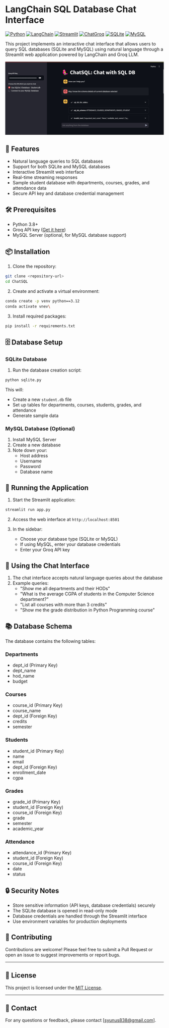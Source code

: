 # LangChain SQL Database Chat Interface

[![Python](https://img.shields.io/badge/Python-3.8+-blue?logo=python&logoColor=white)](https://www.python.org/)
[![LangChain](https://img.shields.io/badge/LangChain-Framework-blue)](https://langchain.io/)
[![Streamlit](https://img.shields.io/badge/Streamlit-User%20Interface-green)](https://streamlit.io/)
[![ChatGroq](https://img.shields.io/badge/ChatGroq-Language%20Model-orange)](https://www.groq.com/)
[![SQLite](https://img.shields.io/badge/SQLite-Database-blue)](https://www.sqlite.org/)
[![MySQL](https://img.shields.io/badge/MySQL-Database-blue)](https://www.mysql.com/)

This project implements an interactive chat interface that allows users to query SQL databases (SQLite and MySQL) using natural language through a Streamlit web application powered by LangChain and Groq LLM.

![](Screenshot.jpg)
## 🌟 Features

- Natural language queries to SQL databases
- Support for both SQLite and MySQL databases
- Interactive Streamlit web interface
- Real-time streaming responses
- Sample student database with departments, courses, grades, and attendance data
- Secure API key and database credential management

## 🛠️ Prerequisites

- Python 3.8+
- Groq API key ([Get it here](https://console.groq.com))
- MySQL Server (optional, for MySQL database support)

## 📦 Installation

1. Clone the repository:
```bash
git clone <repository-url>
cd ChatSQL
```

2. Create and activate a virtual environment:
```bash
conda create -p venv python==3.12
conda activate vnev\
```


3. Install required packages:
```bash
pip install -r requirements.txt
```


## 🗄️ Database Setup

### SQLite Database
1. Run the database creation script:
```bash
python sqlite.py
```

This will:
- Create a new `student.db` file
- Set up tables for departments, courses, students, grades, and attendance
- Generate sample data

### MySQL Database (Optional)
1. Install MySQL Server
2. Create a new database
3. Note down your:
   - Host address
   - Username
   - Password
   - Database name

## 🚀 Running the Application

1. Start the Streamlit application:
```bash
streamlit run app.py
```

2. Access the web interface at `http://localhost:8501`

3. In the sidebar:
   - Choose your database type (SQLite or MySQL)
   - If using MySQL, enter your database credentials
   - Enter your Groq API key

## 💬 Using the Chat Interface

1. The chat interface accepts natural language queries about the database
2. Example queries:
   - "Show me all departments and their HODs"
   - "What is the average CGPA of students in the Computer Science department?"
   - "List all courses with more than 3 credits"
   - "Show me the grade distribution in Python Programming course"

## 📚 Database Schema

The database contains the following tables:

### Departments
- dept_id (Primary Key)
- dept_name
- hod_name
- budget

### Courses
- course_id (Primary Key)
- course_name
- dept_id (Foreign Key)
- credits
- semester

### Students
- student_id (Primary Key)
- name
- email
- dept_id (Foreign Key)
- enrollment_date
- cgpa

### Grades
- grade_id (Primary Key)
- student_id (Foreign Key)
- course_id (Foreign Key)
- grade
- semester
- academic_year

### Attendance
- attendance_id (Primary Key)
- student_id (Foreign Key)
- course_id (Foreign Key)
- date
- status

## 🔒 Security Notes

- Store sensitive information (API keys, database credentials) securely
- The SQLite database is opened in read-only mode
- Database credentials are handled through the Streamlit interface
- Use environment variables for production deployments

## 🤝 Contributing

Contributions are welcome! Please feel free to submit a Pull Request or open an issue to suggest improvements or report bugs.

---

## 📝 License

This project is licensed under the [MIT License](LICENSE).

---

## 👥 Contact

For any questions or feedback, please contact [syunus838@gmail.com].

